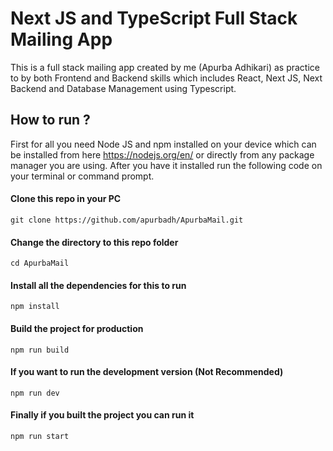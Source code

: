 # Next JS and TypeScript Full Stack Mailing App
This is a full stack mailing app created by me (Apurba Adhikari) as practice to by both Frontend and Backend skills which includes React, Next JS, Next Backend and Database Management using Typescript.

## How to run ?
First for all you need Node JS and npm installed on your device which can be installed from here https://nodejs.org/en/ or directly from any package manager you are using.
After you have it installed run the following code on your terminal or command prompt.

#### Clone this repo in your PC
```
git clone https://github.com/apurbadh/ApurbaMail.git
```

#### Change the directory to this repo folder
```
cd ApurbaMail
```

#### Install all the dependencies for this to run
```
npm install
```

#### Build the project for production
```
npm run build
```

#### If you want to run the development version (Not Recommended)
```
npm run dev
```

#### Finally if you built the project you can run it
```
npm run start
```

